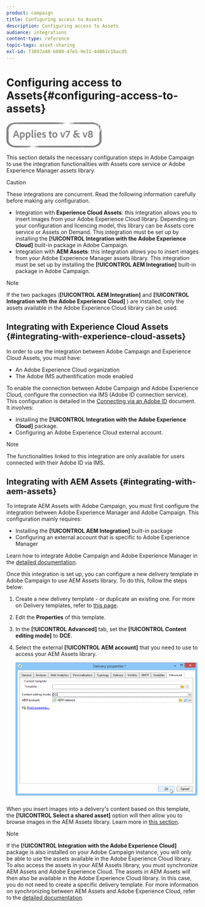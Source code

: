 ```yaml
---
product: campaign
title: Configuring access to Assets
description: Configuring access to Assets
audience: integrations
content-type: reference
topic-tags: asset-sharing
exl-id: f3897a40-b080-47e5-9e31-4d861c1bacd5
---
```

# Configuring access to Assets{#configuring-access-to-assets}

![](../../assets/common.svg)

This section details the necessary configuration steps in Adobe Campaign to use the integration functionalities with Assets core service or Adobe Experience Manager assets library.

>[!CAUTION]
>
>These integrations are concurrent. Read the following information carefully before making any configuration.

* Integration with **Experience Cloud Assets**: this integration allows you to insert images from your Adobe Experience Cloud library. Depending on your configuration and licencing model, this library can be Assets core service or Assets on Demand. This integration must be set up by installing the **[!UICONTROL Integration with the Adobe Experience Cloud]** built-in package in Adobe Campaign.
* Integration with **AEM Assets**: this integration allows you to insert images from your Adobe Experience Manager assets library. This integration must be set up by installing the **[!UICONTROL AEM Integration]** built-in package in Adobe Campaign.

>[!NOTE]
>
>If the two packages (**[!UICONTROL AEM Integration]** and **[!UICONTROL Integration with the Adobe Experience Cloud]** ) are installed, only the assets available in the Adobe Experience Cloud library can be used.

## Integrating with Experience Cloud Assets {#integrating-with-experience-cloud-assets}

In order to use the integration between Adobe Campaign and Experience Cloud Assets, you must have:

* An Adobe Experience Cloud organization
* The Adobe IMS authentification mode enabled

To enable the connection between Adobe Campaign and Adobe Experience Cloud, configure the connection via IMS (Adobe ID connection service). This configuration is detailed in the [Connecting via an Adobe ID](../../integrations/using/about-adobe-id.md) document. It involves:

* Installing the **[!UICONTROL Integration with the Adobe Experience Cloud]** package.
* Configuring an Adobe Experience Cloud external account.

>[!NOTE]
>
>The functionalities linked to this integration are only available for users connected with their Adobe ID via IMS.

## Integrating with AEM Assets {#integrating-with-aem-assets}

To integrate AEM Assets with Adobe Campaign, you must first configure the integration between Adobe Experience Manager and Adobe Campaign. This configuration mainly requires:

* Installing the **[!UICONTROL AEM Integration]** built-in package
* Configuring an external account that is specific to Adobe Experience Manager

Learn how to integrate Adobe Campaign and Adobe Experience Manager in the [detailed documentation](../../integrations/using/about-adobe-experience-manager.md).

Once this integration is set up, you can configure a new delivery template in Adobe Campaign to use AEM Assets library. To do this, follow the steps below:

1. Create a new delivery template - or duplicate an existing one. For more on Delivery templates, refer to [this page](../../delivery/using/about-templates.md).
1. Edit the **Properties** of this template.
1. In the **[!UICONTROL Advanced]** tab, set the **[!UICONTROL Content editing mode]** to **DCE**. 
1. Select the external **[!UICONTROL AEM account]** that you need to use to access your AEM Assets library.

   ![](assets/dam_aem_assets1.png)

When you insert images into a delivery's content based on this template, the **[!UICONTROL Select a shared asset]** option will then allow you to browse images in the AEM Assets library. Learn more in [this section](../../integrations/using/inserting-a-shared-asset.md).

>[!NOTE]
>
>If the **[!UICONTROL Integration with the Adobe Experience Cloud]** package is also installed on your Adobe Campaign instance, you will only be able to use the assets available in the Adobe Experience Cloud library. To also access the assets in your AEM Assets library, you must synchronize AEM Assets and Adobe Experience Cloud. The assets in AEM Assets will then also be available in the Adobe Experience Cloud library. In this case, you do not need to create a specific delivery template. For more information on synchronizing between AEM Assets and Adobe Experience Cloud, refer to the [detailed documentation](https://experienceleague.adobe.com/docs/experience-manager-65/administering/integration/configure-assets-cc-integration.html#integration).
